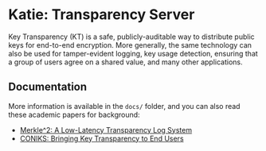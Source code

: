 # Katie: Transparency Server

Key Transparency (KT) is a safe, publicly-auditable way to distribute public
keys for end-to-end encryption. More generally, the same technology can also be
used for tamper-evident logging, key usage detection, ensuring that a group of
users agree on a shared value, and many other applications.

## Documentation

More information is available in the `docs/` folder, and you can also read these
academic papers for background:

- [Merkle^2: A Low-Latency Transparency Log System](https://eprint.iacr.org/2021/453)
- [CONIKS: Bringing Key Transparency to End Users](https://eprint.iacr.org/2014/1004)
